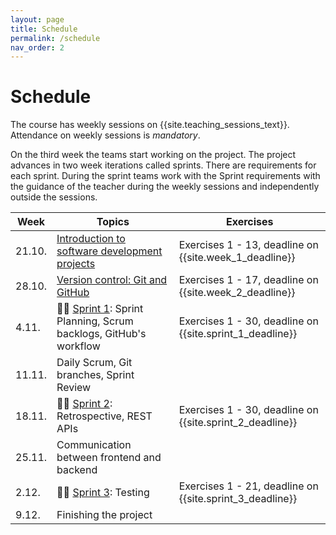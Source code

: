 ```yaml
---
layout: page
title: Schedule
permalink: /schedule
nav_order: 2
---
```


# Schedule

The course has weekly sessions on {{site.teaching_sessions_text}}. Attendance on weekly sessions is _mandatory_.

On the third week the teams start working on the project. The project advances in two week iterations called sprints. There are requirements for each sprint. During the sprint teams work with the Sprint requirements with the guidance of the teacher during the weekly sessions and independently outside the sessions.

| Week   | Topics                                                                       | Exercises                                                |
| ------ | ---------------------------------------------------------------------------- | -------------------------------------------------------- |
| 21.10. | [Introduction to software development projects](/introduction)          | Exercises 1 - 13, deadline on {{site.week_1_deadline}}   |
| 28.10. | [Version control: Git and GitHub](/git)                                      | Exercises 1 - 17, deadline on {{site.week_2_deadline}}   |
| 4.11.  | 🏃‍♂️ [Sprint 1](/sprint-1): Sprint Planning, Scrum backlogs, GitHub's workflow | Exercises 1 - 30, deadline on {{site.sprint_1_deadline}} |
| 11.11. | Daily Scrum, Git branches, Sprint Review                                     |                                                          |
| 18.11. | 🏃‍♂️ [Sprint 2](/sprint-2): Retrospective, REST APIs                           | Exercises 1 - 30, deadline on {{site.sprint_2_deadline}} |
| 25.11. | Communication between frontend and backend                                   |                                                          |
| 2.12.  | 🏃‍♂️ [Sprint 3](/sprint-3): Testing                                            | Exercises 1 - 21, deadline on {{site.sprint_3_deadline}} |
| 9.12. | Finishing the project                                                        |                                                          |
